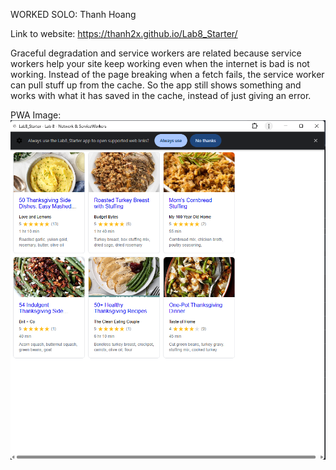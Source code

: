 WORKED SOLO: Thanh Hoang

Link to website: https://thanh2x.github.io/Lab8_Starter/

Graceful degradation and service workers are related because service workers help your site keep working even when the internet is bad is not working. Instead of the page breaking when a fetch fails, the service worker can pull stuff up from the cache. So the app still shows something and works with what it has saved in the cache, instead of just giving an error.

PWA Image:
![pwa](./pwa.png)